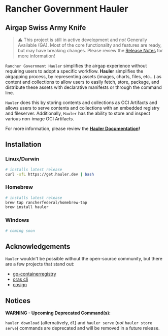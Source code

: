 # Rancher Government Hauler

## Airgap Swiss Army Knife

> ⚠️ This project is still in active development and *not* Generally Available (GA). Most of the core functionality and features are ready, but may have breaking changes. Please review the [Release Notes](https://github.com/rancherfederal/hauler/releases) for more information!

`Rancher Government Hauler` simplifies the airgap experience without requiring users to adopt a specific workflow. **Hauler** simplifies the airgapping process, by representing assets (images, charts, files, etc...) as content and collections to allow users to easily fetch, store, package, and distribute these assets with declarative manifests or through the command line.

`Hauler` does this by storing contents and collections as OCI Artifacts and allows users to serve contents and collections with an embedded registry and fileserver. Additionally, `Hauler` has the ability to store and inspect various non-image OCI Artifacts.

For more information, please review the **[Hauler Documentation](https://rancherfederal.github.io/hauler-docs)!**

## Installation

### Linux/Darwin
```bash
# installs latest release
curl -sfL https://get.hauler.dev | bash
```

### Homebrew
```bash
# installs latest release
brew tap rancherfederal/homebrew-tap
brew install hauler
```

### Windows
```bash
# coming soon
```

## Acknowledgements

`Hauler` wouldn't be possible without the open-source community, but there are a few projects that stand out:
* [go-containerregistry](https://github.com/google/go-containerregistry)
* [oras cli](https://github.com/oras-project/oras)
* [cosign](https://github.com/sigstore/cosign)

## Notices
**WARNING - Upcoming Deprecated Command(s):**

`hauler download` (alternatively, `dl`) and `hauler serve` (_not_ `hauler store serve`) commands are deprecated and will be removed in a future release.
